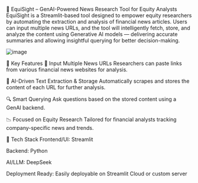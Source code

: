🧠 EquiSight – GenAI-Powered News Research Tool for Equity Analysts
EquiSight is a Streamlit-based tool designed to empower equity researchers by automating the extraction and analysis of financial news articles. Users can input multiple news URLs, and the tool will intelligently fetch, store, and analyze the content using Generative AI models — delivering accurate summaries and allowing insightful querying for better decision-making.

![image](https://github.com/user-attachments/assets/212737e0-78e6-4132-869a-2fd5edff67d8)



📌 Key Features
📰 Input Multiple News URLs
Researchers can paste links from various financial news websites for analysis.

🧠 AI-Driven Text Extraction & Storage
Automatically scrapes and stores the content of each URL for further analysis.

🔍 Smart Querying
Ask questions based on the stored content using a GenAI backend.

📉 Focused on Equity Research
Tailored for financial analysts tracking company-specific news and trends.

🚀 Tech Stack
Frontend/UI: Streamlit

Backend: Python

AI/LLM: DeepSeek

Deployment Ready: Easily deployable on Streamlit Cloud or custom server

